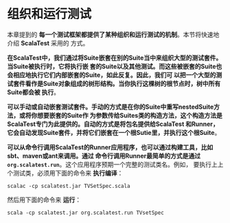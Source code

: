 组织和运行测试
===================================================================================
本章提到的 **每一个测试框架都提供了某种组织和运行测试的机制**。本节将快速地介绍 **ScalaTest** 采用的
方式。

**在ScalaTest中，我们通过将Suite嵌套在别的Suite当中来组织大型的测试套件。当Suite被执行时，它将执行嵌
套的Suite以及其他测试。而这些被嵌套的Suite也会相应地执行它们内部嵌套的Suite，如此反复。因此，我们可
以把一个大型的测试套件看作是Suite对象组成的树形结构。当你执行这棵树的根节点时，树中所有Suite都会被
执行**。

**可以手动或自动嵌套测试套件。手动的方式是在你的Suite中重写nestedSuite方法，或将你想要嵌套的Suite作
为参数传给Suites类的构造方法，这个构造方法是ScalaTest专门为此提供的。自动的方式是将包名提供给ScalaTest
和Runner，它会自动发现Suite套件，并将它们嵌套在一个根Sutie里，并执行这个根Suite**。

**可以从命令行调用ScalaTest的Runner应用程序，也可以通过构建工具，比如sbt、maven或ant来调用。通过
命令行调用Runner最简单的方式是通过`org.scalatest.run`**。这个应用程序预期一个完整的测试类名。例如，
要执行上上个测试类，必须用下面的命令来 **执行编译**：
```shell
scalac -cp scalatest.jar TVSetSpec.scala
```
然后用下面的命令来 **运行**：
```shell
scala -cp scalatest.jar org.scalatest.run TVsetSpec
```



